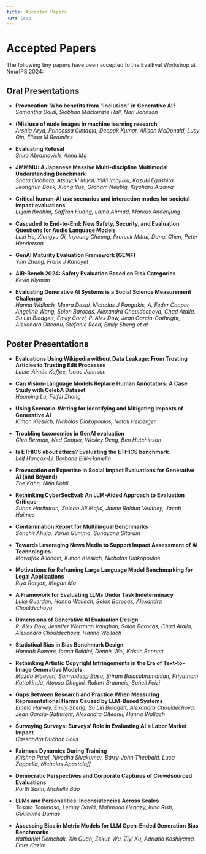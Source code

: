 ```yaml
---
title: Accepted Papers
nav: true
---
```


# Accepted Papers

The following tiny papers have been accepted to the EvalEval Workshop at NeurIPS 2024:

## Oral Presentations

* **Provocation: Who benefits from "inclusion" in Generative AI?**  
  *Samantha Dalal, Siobhan Mackenzie Hall, Nari Johnson*

* **(Mis)use of nude images in machine learning research**  
  *Arshia Arya, Princessa Cintaqia, Deepak Kumar, Allison McDonald, Lucy Qin, Elissa M Redmiles*

* **Evaluating Refusal**  
  *Shira Abramovich, Anna Ma*

* **JMMMU: A Japanese Massive Multi-discipline Multimodal Understanding Benchmark**  
  *Shota Onohara, Atsuyuki Miyai, Yuki Imajuku, Kazuki Egashira, Jeonghun Baek, Xiang Yue, Graham Neubig, Kiyoharu Aizawa*

* **Critical human-AI use scenarios and interaction modes for societal impact evaluations**  
  *Lujain Ibrahim, Saffron Huang, Lama Ahmad, Markus Anderljung*

* **Cascaded to End-to-End: New Safety, Security, and Evaluation Questions for Audio Language Models**  
  *Luxi He, Xiangyu Qi, Inyoung Cheong, Prateek Mittal, Danqi Chen, Peter Henderson*

* **GenAI Maturity Evaluation Framework (GEMF)**  
  *Yilin Zhang, Frank J Kanayet*

* **AIR-Bench 2024: Safety Evaluation Based on Risk Categories**  
  *Kevin Klyman*

* **Evaluating Generative AI Systems is a Social Science Measurement Challenge**  
  *Hanna Wallach, Meera Desai, Nicholas J Pangakis, A. Feder Cooper, Angelina Wang, Solon Barocas, Alexandra Chouldechova, Chad Atalla, Su Lin Blodgett, Emily Corvi, P. Alex Dow, Jean Garcia-Gathright, Alexandra Olteanu, Stefanie Reed, Emily Sheng et al.*

## Poster Presentations

* **Evaluations Using Wikipedia without Data Leakage: From Trusting Articles to Trusting Edit Processes**  
  *Lucie-Aimée Kaffee, Isaac Johnson*

* **Can Vision-Language Models Replace Human Annotators: A Case Study with CelebA Dataset**  
  *Haoming Lu, Feifei Zhong*

* **Using Scenario-Writing for Identifying and Mitigating Impacts of Generative AI**  
  *Kimon Kieslich, Nicholas Diakopoulos, Natali Helberger*

* **Troubling taxonomies in GenAI evaluation**  
  *Glen Berman, Ned Cooper, Wesley Deng, Ben Hutchinson*

* **Is ETHICS about ethics? Evaluating the ETHICS benchmark**  
  *Leif Hancox-Li, Borhane Blili-Hamelin*

* **Provocation on Expertise in Social Impact Evaluations for Generative AI (and Beyond)**  
  *Zoe Kahn, Nitin Kohli*

* **Rethinking CyberSecEval: An LLM-Aided Approach to Evaluation Critique**  
  *Suhas Hariharan, Zainab Ali Majid, Jaime Raldua Veuthey, Jacob Haimes*

* **Contamination Report for Multilingual Benchmarks**  
  *Sanchit Ahuja, Varun Gumma, Sunayana Sitaram*

* **Towards Leveraging News Media to Support Impact Assessment of AI Technologies**  
  *Mowafak Allaham, Kimon Kieslich, Nicholas Diakopoulos*

* **Motivations for Reframing Large Language Model Benchmarking for Legal Applications**  
  *Riya Ranjan, Megan Ma*

* **A Framework for Evaluating LLMs Under Task Indeterminacy**  
  *Luke Guerdan, Hanna Wallach, Solon Barocas, Alexandra Chouldechova*

* **Dimensions of Generative AI Evaluation Design**  
  *P. Alex Dow, Jennifer Wortman Vaughan, Solon Barocas, Chad Atalla, Alexandra Chouldechova, Hanna Wallach*

* **Statistical Bias in Bias Benchmark Design**  
  *Hannah Powers, Ioana Baldini, Dennis Wei, Kristin Bennett*

* **Rethinking Artistic Copyright Infringements in the Era of Text-to-Image Generative Models**  
  *Mazda Moayeri, Samyadeep Basu, Sriram Balasubramanian, Priyatham Kattakinda, Atoosa Chegini, Robert Brauneis, Soheil Feizi*

* **Gaps Between Research and Practice When Measuring Representational Harms Caused by LLM-Based Systems**  
  *Emma Harvey, Emily Sheng, Su Lin Blodgett, Alexandra Chouldechova, Jean Garcia-Gathright, Alexandra Olteanu, Hanna Wallach*

* **Surveying Surveys: Surveys' Role in Evaluating AI's Labor Market Impact**  
  *Cassandra Duchan Solis*

* **Fairness Dynamics During Training**  
  *Krishna Patel, Nivedha Sivakumar, Barry-John Theobald, Luca Zappella, Nicholas Apostoloff*

* **Democratic Perspectives and Corporate Captures of Crowdsourced Evaluations**  
  *Parth Sarin, Michelle Bao*

* **LLMs and Personalities: Inconsistencies Across Scales**  
  *Tosato Tommaso, Lemay David, Mahmood Hegazy, Irina Rish, Guillaume Dumas*

* **Assessing Bias in Metric Models for LLM Open-Ended Generation Bias Benchmarks**  
  *Nathaniel Demchak, Xin Guan, Zekun Wu, Ziyi Xu, Adriano Koshiyama, Emre Kazim*
